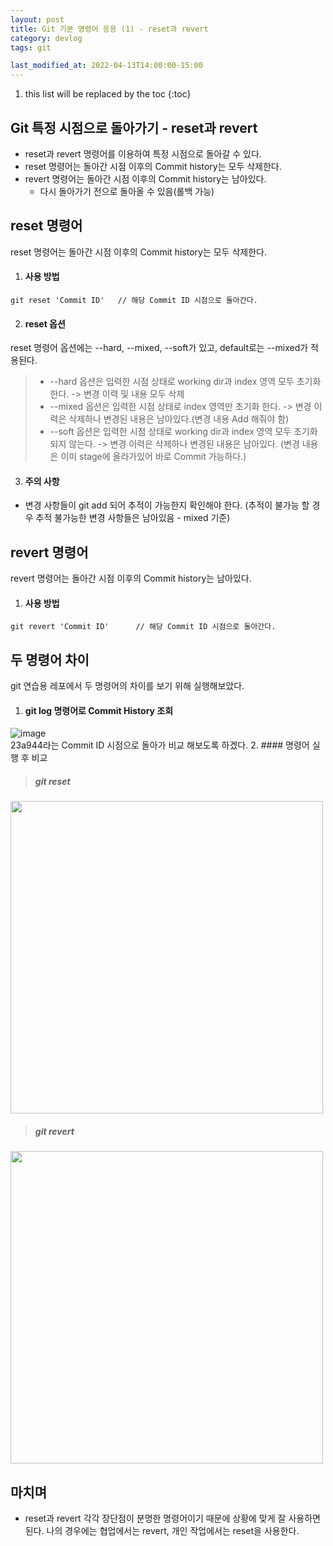 ```yaml
---
layout: post
title: Git 기본 명령어 응용 (1) - reset과 revert
category: devlog
tags: git

last_modified_at: 2022-04-13T14:00:00-15:00
---
```


1. this list will be replaced by the toc
{:toc}

## Git 특정 시점으로 돌아가기 - reset과 revert
+ reset과 revert 명령어를 이용하여 특정 시점으로 돌아갈 수 있다.
+ reset 명령어는 돌아간 시점 이후의 Commit history는 모두 삭제한다.
+ revert 명령어는 돌아간 시점 이후의 Commit history는 남아있다. 
    + 다시 돌아가기 전으로 돌아올 수 있음(롤백 가능)

## reset 명령어
reset 명령어는 돌아간 시점 이후의 Commit history는 모두 삭제한다.

1. #### 사용 방법
~~~batch
git reset 'Commit ID'   // 해당 Commit ID 시점으로 돌아간다.
~~~

2. #### reset 옵션
reset 명령어 옵션에는 --hard, --mixed, --soft가 있고, default로는 --mixed가 적용된다.
> + --hard 옵션은 입력한 시점 상태로 working dir과 index 영역 모두 초기화 한다. -> 변경 이력 및 내용 모두 삭제
> + --mixed 옵션은 입력한 시점 상태로 index 영역만 초기화 한다. -> 변경 이력은 삭제하나 변경된 내용은 남아있다.(변경 내용 Add 해줘야 함)
> + --soft 옵션은 입력한 시점 상태로 working dir과 index 영역 모두 초기화 되지 않는다. -> 변경 이력은 삭제하나 변경된 내용은 남아있다. (변경 내용은 이미 stage에 올라가있어 바로 Commit 가능하다.)

3. #### 주의 사항
+ 변경 사항들이 git add 되어 추적이 가능한지 확인해야 한다. (추적이 불가능 할 경우 추적 불가능한 변경 사항들은 남아있음 - mixed 기준)

## revert 명령어
revert 명령어는 돌아간 시점 이후의 Commit history는 남아있다. 

1. #### 사용 방법
~~~batch
git revert 'Commit ID'      // 해당 Commit ID 시점으로 돌아간다.
~~~


## 두 명령어 차이
git 연습용 레포에서 두 명령어의 차이를 보기 위해 실행해보았다.

1. #### git log 명령어로 Commit History 조회
![image](https://user-images.githubusercontent.com/84364741/163114054-3ed13abc-de69-49f3-a919-38a9d4b9a0c3.png)<br>
23a944라는 Commit ID 시점으로 돌아가 비교 해보도록 하겠다.
2. #### 명령어 실행 후 비교

> ##### git reset <br>
<img src="https://user-images.githubusercontent.com/84364741/163113934-60470912-5ded-4345-99e7-bb8d7dd357d5.png" width="500">

> ##### git revert <br>
<img src="https://user-images.githubusercontent.com/84364741/163113619-cc772c73-71d0-4d40-b4dd-ae4b22fe5f6b.png" width="500">


## 마치며
+ reset과 revert 각각 장단점이 분명한 명령어이기 때문에 상황에 맞게 잘 사용하면 된다. 나의 경우에는 협업에서는 revert, 개인 작업에서는 reset을 사용한다.
